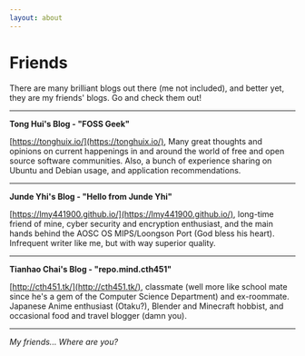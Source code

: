 ```yaml
---
layout: about
---
```


Friends
=======

There are many brilliant blogs out there (me not included), and better yet,
they are my friends' blogs. Go and check them out!

-------------------------------------------------------------------------------

**Tong Hui's Blog - "FOSS Geek"**

[https://tonghuix.io/](https://tonghuix.io/), Many great thoughts and opinions
on current happenings in and around the world of free and open source software
communities. Also, a bunch of experience sharing on Ubuntu and Debian usage,
and application recommendations.

-------------------------------------------------------------------------------

**Junde Yhi's Blog - "Hello from Junde Yhi"**

[https://lmy441900.github.io/](https://lmy441900.github.io/), long-time friend
of mine, cyber security and encryption enthusiast, and the main hands behind
the AOSC OS MIPS/Loongson Port (God bless his heart). Infrequent writer like
me, but with way superior quality.

-------------------------------------------------------------------------------

**Tianhao Chai's Blog - "repo.mind.cth451"**

[http://cth451.tk/](http://cth451.tk/), classmate (well more like school mate
since he's a gem of the Computer Science Department) and ex-roommate. Japanese
Anime enthusiast (Otaku?), Blender and Minecraft hobbist, and occasional food
and travel blogger (damn you).

-------------------------------------------------------------------------------

*My friends... Where are you?*
